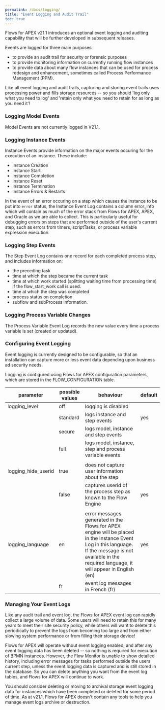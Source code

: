 ```yaml
---
permalink: /docs/logging/
title: "Event Logging and Audit Trail"
toc: true
---
```

Flows for APEX v21.1 introduces an optional event logging and auditing capability that will be further developed in subsequent releases.

Events are logged for three main purposes:

- to provide an audit trail for security or forensic purposes
- to provide monitoring information on currently running flow instances
- to provide data about many flow instances that can be used for process redesign and enhancement, sometimes called Process Performance Management (PPM).

Like all event logging and audit trails, capturing and storing event trails uses processing power and fills storage resources -- so you should 'log only what you need to log' and 'retain only what you need to retain for as long as you need it'!

### Logging Model Events

Model Events are not currently logged in V21.1.

### Logging Instance Events

Instance Events provide information on the major events occuring for the execution of an instance.  These include:

- Instance Creation
- Instance Start
- Instance Completion
- Instance Reset
- Instance Termination
- Instance Errors & Restarts

In the event of an error occuring on a step which causes the instance to be put into `error` status, the Instance Event Log contains a column error_info which will contain as much of the error stack from Flows for APEX, APEX, and Oracle as we are able to collect.  This is particularly useful for debugging errors on steps that are performed outside of the user's current step, such as errors from timers, scriptTasks, or process variable expression execution.

### Logging Step Events

The Step Event Log contains one record for each completed process step, and includes information on:

- the preceding task
- time at which the step became the current task
- time at which work started (splitting waiting time from processing time) if the flow_start_work call is used.
- time at which the step was completed
- process status on completion
- subflow and subProcess information.

### Logging Process Variable Changes

The Process Variable Event Log records the new value every time a process variable is set (created or updated).

### Configuring Event Logging

Event logging is currently designed to be configurable, so that an installation can capture more or less event data depending upon business ad security needs.

Logging is configured using Flows for APEX configuration parameters, which are stored in the FLOW_CONFIGURATION table.

| parameter           | possible values | behaviour                                                       | default |
| --------------------- | ----------------- | ----------------------------------------------------------------- | --------- |
| logging_level       | off             | logging is disabled                                             |         |
|                     | standard        | logs instance and step events                                         | yes  |
|                     | secure          | logs model, instance and step events      |   |
|                     | full            | logs model, instance, step and process variable events                 |         |
|||||
| logging_hide_userid | true            | does not capture user information about the step                |         |
|                     | false           | captures userid of the process step as known to the Flow Engine | yes     |
|||||
| logging_language | en | error messages generated in the Flows for APEX engine will be placed in the Instance Event Log in this language.  If the message is not available in the required language, it will appear in English (en)     | yes|
| | fr    | event log messages in French (fr) | |

### Managing Your Event Logs

Like any audit trail and event log, the Flows for APEX event log can rapidly collect a large volume of data.  Some users will need to retain this for many years to meet their site security policy, while others will want to delete this periodically to prevent the logs from becoming too large and from either slowing system performance or from filling their storage device!

Flows for APEX will operate without event logging enabled, and after any event logging data has been deleted -- so nothing is required for execution of BPMN instances.  However, the Flow Monitor is unable to show detailed history, including error messages for tasks performed outside the users current step, unless the event logging data is captured and is still stored in the database. So you can delete anything you want from the event log tables, and Flows for APEX will continue to work.

You should consider deleting or moving to archival storage event logging data for instances which have been completed or deleted for some period of time.  As at v21.1, Flows for APEX doesn't contain any tools to help you manage event logs archive or destruction.

